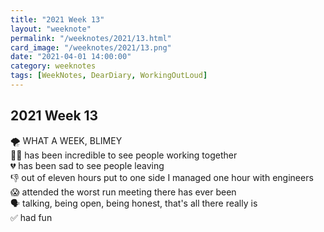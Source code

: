 ```yaml
---
title: "2021 Week 13"
layout: "weeknote"
permalink: "/weeknotes/2021/13.html"
card_image: "/weeknotes/2021/13.png"
date: "2021-04-01 14:00:00"
category: weeknotes
tags: [WeekNotes, DearDiary, WorkingOutLoud]
---
```


## 2021 Week 13

🌪 WHAT A WEEK, BLIMEY <br/>
🏃‍♂️ has been incredible to see people working together<br/>
💔 has been sad to see people leaving<br/>
👎 out of eleven hours put to one side I managed one hour with engineers<br/>
😱 attended the worst run meeting there has ever been<br/>
🗣 talking, being open, being honest, that's all there really is<br/>
✅ had fun
